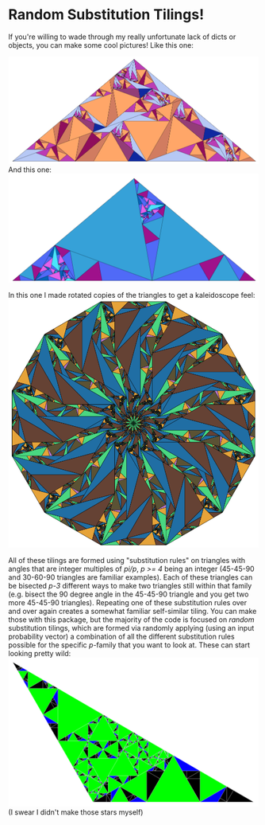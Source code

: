 # Random Substitution Tilings!
If you're willing to wade through my really unfortunate lack of dicts or objects, you can make some cool pictures! Like this one: 

![ex4](https://github.com/dkludwig/Random-Substitution-Tilings/blob/main/examples/ex4.png) 
And this one:
![ex3](https://github.com/dkludwig/Random-Substitution-Tilings/blob/main/examples/ex3.png) 

In this one I made rotated copies of the triangles to get a kaleidoscope feel:
![ex6](https://github.com/dkludwig/Random-Substitution-Tilings/blob/main/examples/ex6.png) 

All of these tilings are formed using "substitution rules" on triangles with angles that are integer multiples of *pi/p*, *p >= 4* being an integer (45-45-90 and 30-60-90 triangles are familiar examples). Each of these triangles can be bisected *p-3* different ways to make two triangles still within that family (e.g. bisect the 90 degree angle in the 45-45-90 triangle and you get two more 45-45-90 triangles). Repeating one of these substitution rules over and over again creates a somewhat familiar self-similar tiling. You can make those with this package, but the majority of the code is focused on *random* substitution tilings, which are formed via randomly applying (using an input probability vector) a combination of all the different substitution rules possible for the specific *p*-family that you want to look at. These can start looking pretty wild:
![ex5](https://github.com/dkludwig/Random-Substitution-Tilings/blob/main/examples/ex5.png) 
(I swear I didn't make those stars myself)
